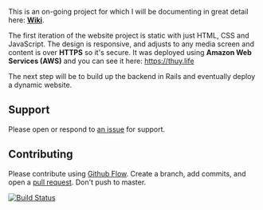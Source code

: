 This is an on-going project for which I will be documenting in great detail here: [**Wiki**](https://github.com/ThuyNT13/thuy_life/wiki).

The first iteration of the website project is static with just HTML, CSS and JavaScript. The design is responsive, and adjusts to any media screen and content is over **HTTPS** so it's secure. It was deployed using **Amazon Web Services (AWS)** and you can see it here: https://thuy.life

The next step will be to build up the backend in Rails and eventually deploy a dynamic website.

## Support

Please open or respond to [an issue](https://github.com/ThuyNT13/thuy_life/issues) for support.

## Contributing

Please contribute using [Github Flow](https://guides.github.com/introduction/flow/). Create a branch, add commits, and open a [pull request](https://github.com/ThuyNT13/thuy_life/pulls). Don't push to master.

[![Build Status](https://travis-ci.org/ThuyNT13/thuy_life.svg?branch=master)](https://travis-ci.org/ThuyNT13/thuy_life)
